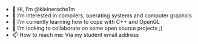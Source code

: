 - 👋 Hi, I’m @kleinersche1m
- 👀 I’m interested in compilers, operating systems and computer graphics
- 🌱 I’m currently learning how to cope with C++ and OpenGL
- 💞️ I’m looking to collaborate on some open source projects ;)
- 📫 How to reach me: Via my student email address

<!---
kleinersche1m/kleinersche1m is a ✨ special ✨ repository because its `README.md` (this file) appears on your GitHub profile.
You can click the Preview link to take a look at your changes.
--->
